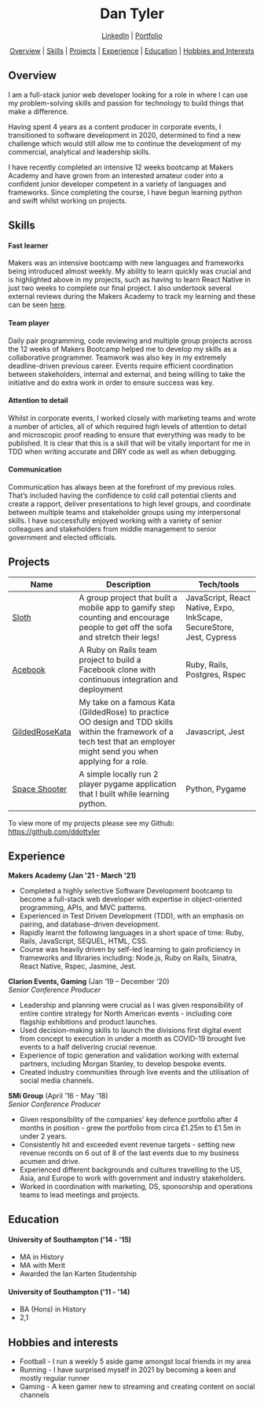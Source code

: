 <h1 align="center">Dan Tyler</h1>

<div align="center">

[LinkedIn](https://www.linkedin.com/in/dan-tyler-97296990/) | [Portfolio](https://ddottyler.github.io/portfolio-react)

[Overview](#overview) | [Skills](#skills) | [Projects](#projects) | [Experience](#experience) | [Education](#education) | [Hobbies and Interests](#hobbies-and-interests) 

</div>

## Overview

I am a full-stack junior web developer looking for a role in where I can use my problem-solving skills and passion for technology to build things that make a difference.

Having spent 4 years as a content producer in corporate events, I transitioned to software development in 2020, determined to find a new challenge which would still allow me to continue the development of my commercial, analytical and leadership skills.

I have recently completed an intensive 12 weeks bootcamp at Makers Academy and have grown from an interested amateur coder into a confident junior developer competent in a variety of languages and frameworks. Since completing the course, I have begun learning python and swift whilst working on projects.

## Skills

#### Fast learner

Makers was an intensive bootcamp with new languages and frameworks being introduced almost weekly. My ability to learn quickly was crucial and is highlighted above in my projects, such as having to learn React Native in just two weeks to complete our final project. I also undertook several external reviews during the Makers Academy to track my learning and these can be seen [here](https://drive.google.com/drive/folders/1YCXU7qQ-00xYIjbRS3MYh2gvCsNX4QDP).

#### Team player

Daily pair programming, code reviewing and multiple group projects across the 12 weeks of Makers Bootcamp helped me to develop my skills as a collaborative programmer. Teamwork was also key in my extremely deadline-driven previous career. Events require efficient coordination between stakeholders, internal and external, and being willing to take the initiative and do extra work in order to ensure success was key. 

#### Attention to detail

Whilst in corporate events, I worked closely with marketing teams and wrote a number of articles, all of which required high levels of attention to detail and microscopic proof reading to ensure that everything was ready to be published. It is clear that this is a skill that will be vitally important for me in TDD when writing accurate and DRY code as well as when debugging.

#### Communication 

Communication has always been at the forefront of my previous roles. That’s included having the confidence to cold call potential clients and create a rapport, deliver presentations to high level groups, and coordinate between multiple teams and stakeholder groups using my interpersonal skills. I have successfully enjoyed working with a variety of senior colleagues and stakeholders from middle management to senior government and elected officials.

## Projects

| Name                                                                       | Description                                                                                                                                                              | Tech/tools                                            |
| -------------------------------------------------------------------------- | ------------------------------------------------------------------------------------------------------------------------------------------------------------------------ | ----------------------------------------------------- |
| [Sloth](https://github.com/ddottyler/Sloth-makers-group-project)           | A group project that built a mobile app to gamify step counting and encourage people to get off the sofa and stretch their legs!                                         | JavaScript, React Native, Expo, InkScape, SecureStore, Jest, Cypress | 
| [Acebook](https://github.com/ddottyler/acebook-makers-group-project)       | A Ruby on Rails team project to build a Facebook clone with continuous integration and deployment                                                                        | Ruby, Rails, Postgres, Rspec                                 |
| [GildedRoseKata](https://github.com/ddottyler/GildedRose-Refactoring-Kata) | My take on a famous Kata (GildedRose) to practice OO design and TDD skills within the framework of a tech test that an employer might send you when applying for a role. | Javascript, Jest                                           |
| [Space Shooter](https://github.com/ddottyler/Pygame-space-shooter) | A simple locally run 2 player pygame application that I built while learning python. | Python, Pygame |


To view more of my projects please see my Github: https://github.com/ddottyler

## Experience

**Makers Academy (Jan '21 - March '21)**

- Completed a highly selective Software Development bootcamp to become a full-stack web developer with expertise in object-oriented programming, APIs, and MVC patterns. 
- Experienced in Test Driven Development (TDD), with an emphasis on pairing, and database-driven development. 
- Rapidly learnt the following languages in a short space of time: Ruby, Rails, JavaScript, SEQUEL, HTML, CSS. 
- Course was heavily driven by self-led learning to gain proficiency in frameworks and libraries including: Node.js, Ruby on Rails, Sinatra, React Native, Rspec, Jasmine, Jest. 

**Clarion Events, Gaming** (Jan ‘19 – December ‘20)  
_Senior Conference Producer_

- Leadership and planning were crucial as I was given responsibility of entire contire strategy for North American events - including core flagship exhibitions and product launches.
- Used decision-making skills to launch the divisions first digital event from concept to execution in under a month as COVID-19 brought live events to a half delivering crucial revenue. 
- Experience of topic generation and validation working with external partners, including Morgan Stanley, to develop bespoke events. 
- Created industry communities through live events and the utilisation of social media channels. 

**SMi Group** (April '16 - May '18)  
_Senior Conference Producer_

- Given responsibility of the companies' key defence portfolio after 4 months in position - grew the portfolio from circa £1.25m to £1.5m in under 2 years.
- Consistently hit and exceeded event revenue targets - setting new revenue records on 6 out of 8 of the last events due to my business acumen and drive. 
- Experienced different backgrounds and cultures travelling to the US, Asia, and Europe to work with government and industry stakeholders.
- Worked in coordination with marketing, DS, sponsorship and operations teams to lead meetings and projects.

## Education

#### University of Southampton ('14 - '15)

- MA in History
- MA with Merit
- Awarded the Ian Karten Studentship

#### University of Southampton ('11 - '14)

- BA (Hons) in History
- 2,1

## Hobbies and interests

- Football - I run a weekly 5 aside game amongst local friends in my area
- Running - I have surprised myself in 2021 by becoming a keen and mostly regular runner
- Gaming - A keen gamer new to streaming and creating content on social channels
